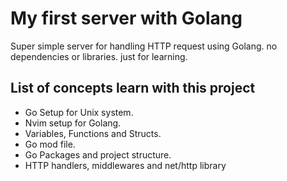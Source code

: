 # My first server with Golang

Super simple server for handling HTTP request using Golang.
no dependencies or libraries. just for learning.


## List of concepts learn with this project

- Go Setup for Unix system.
- Nvim setup for Golang.
- Variables, Functions and Structs.
- Go mod file.
- Go Packages and project structure.
- HTTP handlers, middlewares and net/http library
